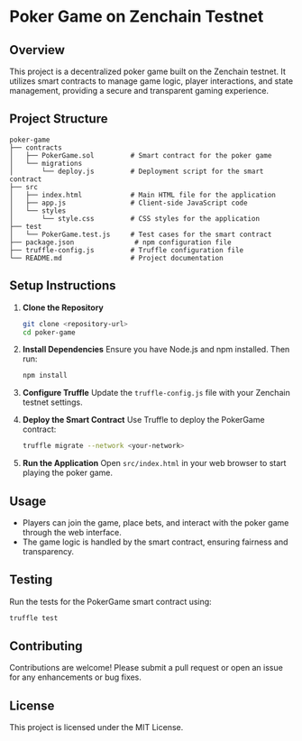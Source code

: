 # Poker Game on Zenchain Testnet

## Overview
This project is a decentralized poker game built on the Zenchain testnet. It utilizes smart contracts to manage game logic, player interactions, and state management, providing a secure and transparent gaming experience.

## Project Structure
```
poker-game
├── contracts
│   ├── PokerGame.sol         # Smart contract for the poker game
│   └── migrations
│       └── deploy.js         # Deployment script for the smart contract
├── src
│   ├── index.html            # Main HTML file for the application
│   ├── app.js                # Client-side JavaScript code
│   └── styles
│       └── style.css         # CSS styles for the application
├── test
│   └── PokerGame.test.js     # Test cases for the smart contract
├── package.json               # npm configuration file
├── truffle-config.js         # Truffle configuration file
└── README.md                 # Project documentation
```

## Setup Instructions

1. **Clone the Repository**
   ```bash
   git clone <repository-url>
   cd poker-game
   ```

2. **Install Dependencies**
   Ensure you have Node.js and npm installed. Then run:
   ```bash
   npm install
   ```

3. **Configure Truffle**
   Update the `truffle-config.js` file with your Zenchain testnet settings.

4. **Deploy the Smart Contract**
   Use Truffle to deploy the PokerGame contract:
   ```bash
   truffle migrate --network <your-network>
   ```

5. **Run the Application**
   Open `src/index.html` in your web browser to start playing the poker game.

## Usage
- Players can join the game, place bets, and interact with the poker game through the web interface.
- The game logic is handled by the smart contract, ensuring fairness and transparency.

## Testing
Run the tests for the PokerGame smart contract using:
```bash
truffle test
```

## Contributing
Contributions are welcome! Please submit a pull request or open an issue for any enhancements or bug fixes.

## License
This project is licensed under the MIT License.